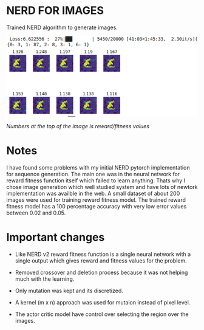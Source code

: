 
# NERD FOR IMAGES
Trained NERD algorithm to generate images.

![nerd_mnist](https://raw.githubusercontent.com/Gananath/NERD/master/NERD_IMAGES/nerd_mnist.png)

*Numbers at the top of the image is reward/fitness values*

# Notes
I have found some problems with my initial NERD pytorch implementation for sequence generation. The main one was in the neural network for reward fitness function itself which failed to learn anything. Thats why I chose image generation which well studied system and have lots of newtork implementation was availble in the web. A small dataset of about 200 images were used for training reward fitness model. The trained reward fitness model has a 100 percentage accuracy with very low error values between 0.02 and 0.05.


# Important changes

- Like NERD v2 reward fitness function is a single neural network with a single output which gives reward and fitness values for the problem.

- Removed crossover and deletion process because it was not helping much with the learning.

- Only mutation was kept and its discretized.

- A kernel (m x n) approach was used for mutaion instead of pixel level.

- The actor critic model have control over selecting the region over the images.


